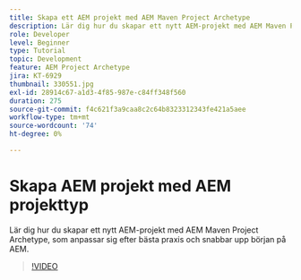 ```yaml
---
title: Skapa ett AEM projekt med AEM Maven Project Archetype
description: Lär dig hur du skapar ett nytt AEM-projekt med AEM Maven Project Archetype, som anpassar sig efter bästa praxis och snabbar upp början på AEM.
role: Developer
level: Beginner
type: Tutorial
topic: Development
feature: AEM Project Archetype
jira: KT-6929
thumbnail: 330551.jpg
exl-id: 28914c67-a1d3-4f85-987e-c84ff348f560
duration: 275
source-git-commit: f4c621f3a9caa8c2c64b8323312343fe421a5aee
workflow-type: tm+mt
source-wordcount: '74'
ht-degree: 0%

---
```


# Skapa AEM projekt med AEM projekttyp

Lär dig hur du skapar ett nytt AEM-projekt med AEM Maven Project Archetype, som anpassar sig efter bästa praxis och snabbar upp början på AEM.

>[!VIDEO](https://video.tv.adobe.com/v/330551?quality=12&learn=on)
